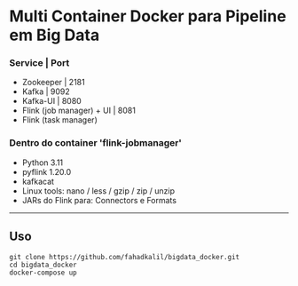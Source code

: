 # Multi Container Docker para Pipeline em Big Data

### Service | Port
 - Zookeeper | 2181
 - Kafka | 9092
 - Kafka-UI | 8080
 - Flink (job manager) + UI | 8081
 - Flink (task manager)

### Dentro do container 'flink-jobmanager'
  - Python 3.11
  - pyflink 1.20.0
  - kafkacat
  - Linux tools: nano / less / gzip / zip / unzip
  - JARs do Flink para: Connectors e Formats

---

## Uso
    git clone https://github.com/fahadkalil/bigdata_docker.git
    cd bigdata_docker
    docker-compose up
